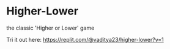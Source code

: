 # Higher-Lower
the classic 'Higher or Lower' game

Tri it out here: https://replit.com/@vaditya23/higher-lower?v=1
